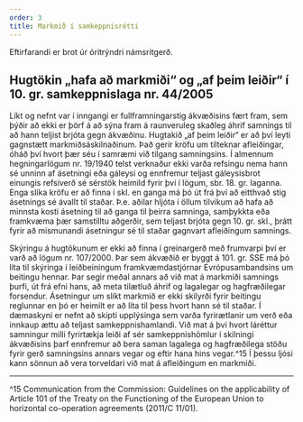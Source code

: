 ```yaml
---
order: 3
title: Markmið í samkeppnisrétti
---
```


Eftirfarandi er brot úr óritrýndri námsritgerð.

## Hugtökin „hafa að markmiði“ og „af þeim leiðir“ í 10. gr. samkeppnislaga nr. 44/2005

Líkt og nefnt var í inngangi er fullframningarstig ákvæðisins fært fram, sem þýðir að ekki er þörf á að sýna fram á raunveruleg skaðleg áhrif samnings til að hann teljist brjóta gegn ákvæðinu. Hugtakið „af þeim leiðir“ er að því leyti gagnstætt markmiðsáskilnaðinum. Það gerir kröfu um tilteknar afleiðingar, óháð því hvort þær séu í samræmi við tilgang samningsins. Í almennum hegningarlögum nr. 19/1940 telst verknaður ekki varða refsingu nema hann sé unninn af ásetningi eða gáleysi og ennfremur teljast gáleysisbrot einungis refsiverð sé sérstök heimild fyrir því í lögum, sbr. 18. gr. laganna. Enga slíka kröfu er að finna í skl. en ganga má þó út frá því að eitthvað stig ásetnings sé ávallt til staðar. Þ.e. aðilar hljóta í öllum tilvikum að hafa að minnsta kosti ásetning til að ganga til þeirra samninga, samþykkta eða framkvæma þær samstilltu aðgerðir, sem teljast brjóta gegn 10. gr. skl., þrátt fyrir að mismunandi ásetningur sé til staðar gagnvart afleiðingum samnings.

Skýringu á hugtökunum er ekki að finna í greinargerð með frumvarpi því er varð að lögum nr. 107/2000. Þar sem ákvæðið er byggt á 101. gr. SSE má þó líta til skýringa í leiðbeiningum framkvæmdastjórnar Evrópusambandsins um beitingu hennar. Þar segir meðal annars að við mat á markmiði samnings þurfi, út frá efni hans, að meta tilætluð áhrif og lagalegar og hagfræðilegar forsendur. Ásetningur um slíkt markmið er ekki skilyrði fyrir beitingu reglunnar en þó er heimilt er að líta til þess hvort hann sé til staðar. Í dæmaskyni er nefnt að skipti upplýsinga sem varða fyrirætlanir um verð eða innkaup ættu að teljast samkeppnishamlandi. Við mat á því hvort láréttur samningur milli fyrirtækja leiði af sér samkeppnishömlur í skilningi ákvæðisins þarf ennfremur að bera saman lagalega og hagfræðilega stöðu fyrir gerð samningsins annars vegar og eftir hana hins vegar.^15  Í þessu ljósi kann sönnun að vera torveldari við mat á afleiðingum en markmiði.

---
^15 Communication from the Commission: Guidelines on the applicability of Article 101 of the Treaty on the Functioning of the European Union to horizontal co-operation agreements (2011/C 11/01).

